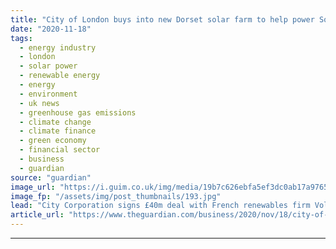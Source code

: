```yaml
---
title: "City of London buys into new Dorset solar farm to help power Square Mile"
date: "2020-11-18"
tags: 
  - energy industry
  - london
  - solar power
  - renewable energy
  - energy
  - environment
  - uk news
  - greenhouse gas emissions
  - climate change
  - climate finance
  - green economy
  - financial sector
  - business
  - guardian
source: "guardian"
image_url: "https://i.guim.co.uk/img/media/19b7c626ebfa5ef3dc0ab17a976587ef7055bbec/0_165_4938_2963/master/4938.jpg?width=460&quality=85&auto=format&fit=max&s=627b5cdcc0e3df997da3102428c40cf4"
image_fp: "/assets/img/post_thumbnails/193.jpg"
lead: "City Corporation signs £40m deal with French renewables firm Voltalia to ensure green energy supplyThousands of solar panels in the Dorset countryside will soon help power Britain’s historic financial centre under a new renewable energy deal struck b..."
article_url: "https://www.theguardian.com/business/2020/nov/18/city-of-london-buys-into-new-dorset-solar-farm-to-help-power-square-mile"
---
```


---
